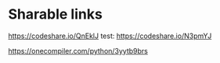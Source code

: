 # Sharable links

https://codeshare.io/QnEklJ
test: https://codeshare.io/N3pmYJ

https://onecompiler.com/python/3yytb9brs
